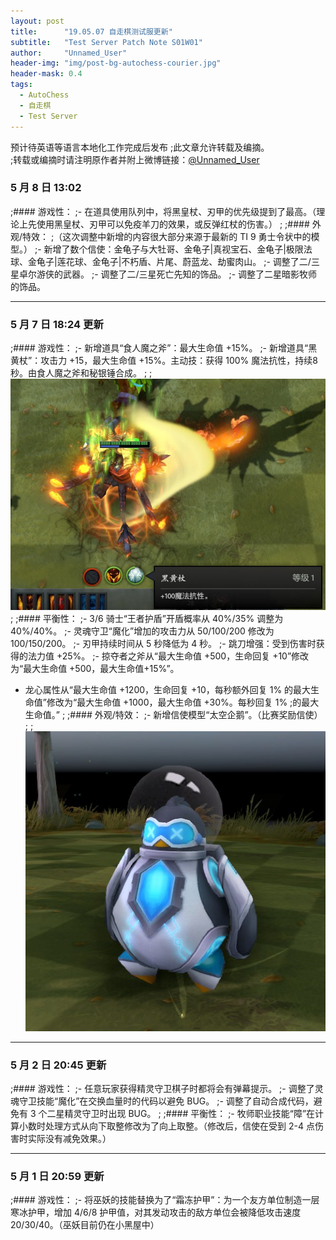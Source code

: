 ```yaml
---
layout: post
title: 		"19.05.07 自走棋测试服更新"
subtitle: 	"Test Server Patch Note S01W01"
author: 	"Unnamed_User"
header-img: "img/post-bg-autochess-courier.jpg"
header-mask: 0.4
tags:
  - AutoChess
  - 自走棋
  - Test Server
---
```


预计待英语等语言本地化工作完成后发布
;此文章允许转载及编摘。  
;转载或编摘时请注明原作者并附上微博链接：[@Unnamed_User](https://weibo.com/unnameduser)


### 5 月 8 日 13:02
;#### 游戏性：
;- 在道具使用队列中，将黑皇杖、刃甲的优先级提到了最高。（理论上先使用黑皇杖、刃甲可以免疫羊刀的效果，或反弹红杖的伤害。）
;
;#### 外观/特效：
;（这次调整中新增的内容很大部分来源于最新的 TI 9 勇士令状中的模型。）
;- 新增了数个信使：金龟子与大牡哥、金龟子|真视宝石、金龟子|极限法球、金龟子|莲花球、金龟子|不朽盾、片尾、蔚蓝龙、劫蜜肉山。
;- 调整了二/三星卓尔游侠的武器。
;- 调整了二/三星死亡先知的饰品。
;- 调整了二星暗影牧师的饰品。

---
### 5 月 7 日 18:24 更新
;#### 游戏性：
;- 新增道具“食人魔之斧”：最大生命值 +15%。
;- 新增道具“黑黄杖”：攻击力 +15，最大生命值 +15%。主动技：获得 100% 魔法抗性，持续8秒。由食人魔之斧和秘银锤合成。
;
;![黑黄杖](/img/in-post/post-190507/bkb.jpg)
;
;#### 平衡性：
;- 3/6 骑士“王者护盾”开盾概率从 40%/35% 调整为 40%/40%。
;- 灵魂守卫“魔化”增加的攻击力从 50/100/200 修改为 100/150/200。
;- 刃甲持续时间从 5 秒降低为 4 秒。
;- 跳刀增强：受到伤害时获得的法力值 +25%。
;- 掠夺者之斧从“最大生命值 +500，生命回复 +10”修改为“最大生命值 +500，最大生命值+15%”。
- 龙心属性从“最大生命值 +1200，生命回复 +10，每秒额外回复 1% 的最大生命值”修改为“最大生命值 +1000，最大生命值 +30%。每秒回复 1% ;的最大生命值。”
;
;#### 外观/特效：
;- 新增信使模型“太空企鹅”。（比赛奖励信使）
;
;![太空企鹅](/img/in-post/post-190507/qie.jpg)

---
### 5 月 2 日 20:45 更新
;#### 游戏性：
;- 任意玩家获得精灵守卫棋子时都将会有弹幕提示。
;- 调整了灵魂守卫技能“魔化”在交换血量时的代码以避免 BUG。
;- 调整了自动合成代码，避免有 3 个二星精灵守卫时出现 BUG。
;
;#### 平衡性：
;- 牧师职业技能“障”在计算小数时处理方式从向下取整修改为了向上取整。（修改后，信使在受到 2-4 点伤害时实际没有减免效果。）

---
### 5 月 1 日 20:59 更新
;#### 游戏性：
;- 将巫妖的技能替换为了“霜冻护甲”：为一个友方单位制造一层寒冰护甲，增加 4/6/8 护甲值，对其发动攻击的敌方单位会被降低攻击速度 20/30/40。（巫妖目前仍在小黑屋中）